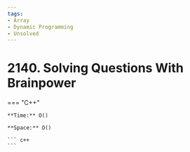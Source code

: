 ```yaml
---
tags:
- Array
- Dynamic Programming
- Unsolved
---
```



# 2140. Solving Questions With Brainpower

=== "C++"

    **Time:** O()

    **Space:** O()

    ``` c++
    ```